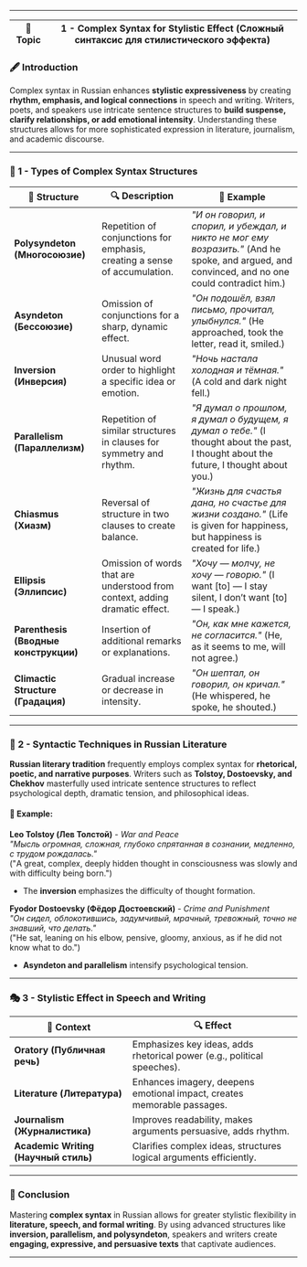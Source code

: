
---

|📘 Topic|1 - Complex Syntax for Stylistic Effect (Сложный синтаксис для стилистического эффекта)|
|---|---|

### 🖋️ Introduction

Complex syntax in Russian enhances **stylistic expressiveness** by creating **rhythm, emphasis, and logical connections** in speech and writing. Writers, poets, and speakers use intricate sentence structures to **build suspense, clarify relationships, or add emotional intensity**. Understanding these structures allows for more sophisticated expression in literature, journalism, and academic discourse.

---

### 📖 1 - Types of Complex Syntax Structures

|📌 Structure|🔍 Description|📝 Example|
|---|---|---|
|**Polysyndeton (Многосоюзие)**|Repetition of conjunctions for emphasis, creating a sense of accumulation.|_"И он говорил, и спорил, и убеждал, и никто не мог ему возразить."_ (And he spoke, and argued, and convinced, and no one could contradict him.)|
|**Asyndeton (Бессоюзие)**|Omission of conjunctions for a sharp, dynamic effect.|_"Он подошёл, взял письмо, прочитал, улыбнулся."_ (He approached, took the letter, read it, smiled.)|
|**Inversion (Инверсия)**|Unusual word order to highlight a specific idea or emotion.|_"Ночь настала холодная и тёмная."_ (A cold and dark night fell.)|
|**Parallelism (Параллелизм)**|Repetition of similar structures in clauses for symmetry and rhythm.|_"Я думал о прошлом, я думал о будущем, я думал о тебе."_ (I thought about the past, I thought about the future, I thought about you.)|
|**Chiasmus (Хиазм)**|Reversal of structure in two clauses to create balance.|_"Жизнь для счастья дана, но счастье для жизни создано."_ (Life is given for happiness, but happiness is created for life.)|
|**Ellipsis (Эллипсис)**|Omission of words that are understood from context, adding dramatic effect.|_"Хочу — молчу, не хочу — говорю."_ (I want [to] — I stay silent, I don’t want [to] — I speak.)|
|**Parenthesis (Вводные конструкции)**|Insertion of additional remarks or explanations.|_"Он, как мне кажется, не согласится."_ (He, as it seems to me, will not agree.)|
|**Climactic Structure (Градация)**|Gradual increase or decrease in intensity.|_"Он шептал, он говорил, он кричал."_ (He whispered, he spoke, he shouted.)|

---

### 🧠 2 - Syntactic Techniques in Russian Literature

**Russian literary tradition** frequently employs complex syntax for **rhetorical, poetic, and narrative purposes**. Writers such as **Tolstoy, Dostoevsky, and Chekhov** masterfully used intricate sentence structures to reflect psychological depth, dramatic tension, and philosophical ideas.

#### 📌 Example:

**Leo Tolstoy (Лев Толстой)** - _War and Peace_  
_"Мысль огромная, сложная, глубоко спрятанная в сознании, медленно, с трудом рождалась."_  
("A great, complex, deeply hidden thought in consciousness was slowly and with difficulty being born.")

- The **inversion** emphasizes the difficulty of thought formation.
    

**Fyodor Dostoevsky (Фёдор Достоевский)** - _Crime and Punishment_  
_"Он сидел, облокотившись, задумчивый, мрачный, тревожный, точно не знавший, что делать."_  
("He sat, leaning on his elbow, pensive, gloomy, anxious, as if he did not know what to do.")

- **Asyndeton and parallelism** intensify psychological tension.
    

---

### 🎭 3 - Stylistic Effect in Speech and Writing

|📌 Context|🔍 Effect|
|---|---|
|**Oratory (Публичная речь)**|Emphasizes key ideas, adds rhetorical power (e.g., political speeches).|
|**Literature (Литература)**|Enhances imagery, deepens emotional impact, creates memorable passages.|
|**Journalism (Журналистика)**|Improves readability, makes arguments persuasive, adds rhythm.|
|**Academic Writing (Научный стиль)**|Clarifies complex ideas, structures logical arguments efficiently.|

---

### 🎯 Conclusion

Mastering **complex syntax** in Russian allows for greater stylistic flexibility in **literature, speech, and formal writing**. By using advanced structures like **inversion, parallelism, and polysyndeton**, speakers and writers create **engaging, expressive, and persuasive texts** that captivate audiences.

---